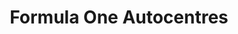 ---
title: "Formula One Autocentres"
url: /burton-on-trent/formula-one-autocentres/
shop: Autowerkstatt
---